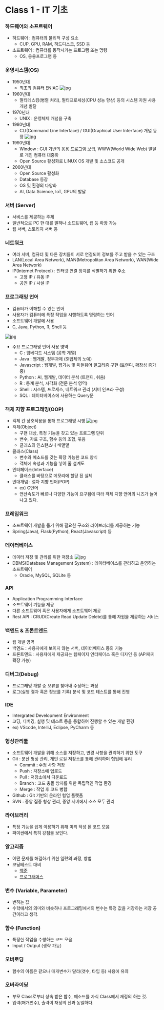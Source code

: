 # Class 1 - IT 기초

### 하드웨어와 소프트웨어
- 하드웨어 : 컴퓨터의 물리적 구성 요소
    - CUP, GPU, RAM, 하드디스크, SSD 등
- 소프트웨어 : 컴퓨터를 동작시키는 프로그램 또는 명령
    - OS, 응용프로그램 등

### 운영시스템(OS)
- 1950년대
    - 최초의 컴퓨터 ENIAC
    ![jpg](../img/ENIAC.png)
- 1960년대
    - 멀티테스킹(병렬 처리), 멀티프로세싱(CPU 성능 향상) 등의 시스템 자원 사용 개념 발달
- 1970년대
    - UNIX : 운영체제 개념을 구축 
- 1980년대
    - CLI(Command Line Interface) / GUI(Graphical User Interface) 개념 등장
    ![jpg](../img/CLI_GUI.png)
- 1990년대
    - Window : GUI 기반의 응용 프로그램 보급, WWW(World Wide Web) 발달로 개인 컴퓨터 대중화
    - Open Source 활성화로 LINUX OS 개발 및 소스코드 공개
- 2000년대
    - Open Source 활성화
    - Database 등장
    - OS 및 환경의 다양화
    - AI, Data Science, IoT, GPU의 발달

### 서버 (Server)
- 서비스를 제공하는 주체
- 일반적으로 PC 한 대를 말하나 소프트웨어, 웹 등 확장 가능
- 웹 서버, 스토리지 서버 등

### 네트워크
- 여러 서버, 컴퓨터 및 다른 장치들이 서로 연결되어 정보를 주고 받을 수 있는 구조
- LAN(Local Area Network), MAN(Metropolitan Area Network), WAN(Wide Area Network)
- IP(Internet Protocol) : 인터넷 연결 장치를 식별하기 위한 주소
    - 고정 IP / 유동 IP
    - 공인 IP / 사설 IP

### 프로그래밍 언어
- 컴퓨터가 이해할 수 있는 언어
- 사용자가 컴퓨터에 특정 작업을 시행하도록 명령하는 언어
- 소프트웨어 개발에 사용
- C, Java, Python, R, Shell 등

![jpg](../img/trandy_languages.webp)

- 주요 프로그래밍 언어 사용 영역
    - C : 임베디드 시스템 (공학 계열)
    - Java : 웹개발, 정부과제 (SI업체의 노예)
    - Javascript : 웹개발, 웹기능 및 미들웨어 알고리즘 구현 (트랜디, 확장성 증가 중)
    - Python : AI, 웹개발, 데이터 분석 (트랜디, 쉬움)
    - R : 통계 분석, 시각화 (전문 분석 영역)
    - Shell : 시스템, 프로세스, 네트워크 관리 (서버 인프라 구성)
    - SQL : 데이터베이스에 사용하는 Query문


### 객체 지향 프로그래밍(OOP)
- 객체 간 상호작용을 통해 프로그래밍 시행
![jpg](../img/object.jpg)
- 객체(Object)
    - 구현 대상, 특정 기능을 갖고 있는 프로그램 단위
    - 변수, 자료 구조, 함수 등의 조합, 묶음
    - 클래스의 인스턴스나 배열열
- 클래스(Class)
    - 변수와 메소드를 갖는 확장 가능한 코드 양식
    - 객체에 속성과 기능을 넣어 줄 설계도
- 인터페이스(Interface)
    - 클래스를 바탕으로 메모리에 할당 된 실체
- 반대개념 : 절차 지향 언어(POP)
    - ex) C언어
    - 연산속도가 빠르나 다양한 기능이 요구됨에 따라 객체 지향 언어의 니즈가 늘어나고 있다.

### 프레임워크
- 소프트웨어 개발을 돕기 위해 필요한 구조와 라이브러리를 제공하는 기능
- Spring(Java), Flask(Python), React(Javascript) 등

### 데이터베이스
- 데이터 저장 및 관리를 위한 저장소
![jpg](../img/Database.png)
- DBMS(Database Management System) : 데이터베이스를 관리하고 운영하는 소프트웨어
    - Oracle, MySQL, SQLite 등

### API
- Application Programming Interface
- 소프트웨어 기능을 제공
- 다른 소프트웨어 혹은 사용자에게 소프트웨어 제공
- Rest API : CRUD(Create Read Update Delete)를 통해 자원을 제공하는 서비스

### 백엔드 & 프론트엔드
- 웹 개발 영역
- 백엔드 : 사용자에게 보이지 않는 서버, 데이터베이스 등의 기능
- 프론트엔드 : 사용자에게 제공되는 웹페이지 인터페이스 혹은 디자인 등 (API까지 확장 가능)

### 디버그(Debug)
- 프로그래밍 개발 중 오류를 찾아내 수정하는 과정
- 로그(실행 결과 혹은 정보를 기록) 분석 및 코드 테스트를 통해 진행

### IDE
- Intergrated Development Environment
- 코딩, 디버깅, 실행 및 테스트 등을 통합하여 진행할 수 있는 개발 환경
- ex) VScode, IntelliJ, Eclipse, PyCharm 등

### 형상관리툴
- 소프트웨어 개발을 위해 소스를 저장하고, 변경 사항을 관리하기 위한 도구
- Git : 분산 형상 관리, 개인 로컬 저장소를 통해 관리하며 협업에 유리
    - Commit : 수정 사항 저장
    - Push : 저장소에 업로드
    - Pull : 저장소에서 다운로드
    - Branch : 코드 충돌 방지를 위한 독립적인 작업 환경
    - Merge : 작업 후 코드 병합
- Github : Git 기반의 온라인 협업 플랫폼
- SVN : 중앙 집중 형상 관리, 중앙 서버에서 소스 모두 관리

### 라이브러리
- 특정 기능을 쉽게 이용하기 위해 미리 작성 된 코드 모음
- 파이썬에서 특히 강점을 보인다.

### 알고리즘
- 어떤 문제를 해결하기 위한 일련의 과정, 방법
- 코딩테스트 대비
    - [백준](https://www.acmicpc.net/)
    - [프로그래머스](https://school.programmers.co.kr/)

### 변수 (Variable, Parameter)
- 변하는 값
- 수학에서의 의미와 비슷하나 프로그래밍에서의 변수는 특정 값을 저장하는 저장 공간이라고 생각.

### 함수 (Function)
- 특정한 작업을 수행하는 코드 모음
- Input / Output (생략 가능)

### 오버로딩
- 함수의 이름은 같으나 매개변수가 달라(갯수, 타입 등) 사용에 유의

### 오버라이딩
- 부모 Class로부터 상속 받은 함수, 메소드를 자식 Class에서 재정의 하는 것.
- 입력(매개변수), 출력이 재정의 전과 동일하다.

